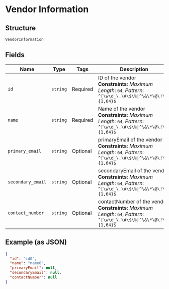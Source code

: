 
# Vendor Information

## Structure

`VendorInformation`

## Fields

| Name | Type | Tags | Description |
|  --- | --- | --- | --- |
| `id` | `string` | Required | ID of the vendor<br>**Constraints**: *Maximum Length*: `64`, *Pattern*: `^[\w\d_\.\#\$\%\|^\&\*\@\!\-]{1,64}$` |
| `name` | `string` | Required | Name of the vendor<br>**Constraints**: *Maximum Length*: `64`, *Pattern*: `^[\w\d_\.\#\$\%\|^\&\*\@\!\-]{1,64}$` |
| `primary_email` | `string` | Optional | primaryEmail of the vendor<br>**Constraints**: *Maximum Length*: `64`, *Pattern*: `^[\w\d_\.\#\$\%\|^\&\*\@\!\-]{1,64}$` |
| `secondary_email` | `string` | Optional | secondaryEmail of the vendor<br>**Constraints**: *Maximum Length*: `64`, *Pattern*: `^[\w\d_\.\#\$\%\|^\&\*\@\!\-]{1,64}$` |
| `contact_number` | `string` | Optional | contactNumber of the vendor<br>**Constraints**: *Maximum Length*: `64`, *Pattern*: `^[\w\d_\.\#\$\%\|^\&\*\@\!\-]{1,64}$` |

## Example (as JSON)

```json
{
  "id": "id0",
  "name": "name0",
  "primaryEmail": null,
  "secondaryEmail": null,
  "contactNumber": null
}
```

